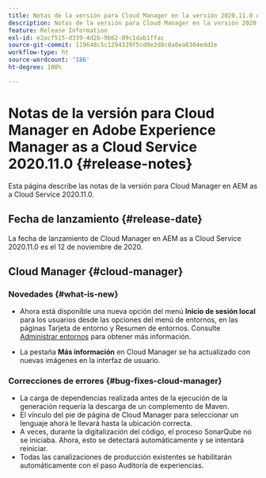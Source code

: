 ```yaml
---
title: Notas de la versión para Cloud Manager en la versión 2020.11.0 de AEM as a Cloud Service
description: Notas de la versión para Cloud Manager en la versión 2020.11.0 de AEM as a Cloud Service
feature: Release Information
exl-id: e2acf515-d339-4d2b-9b62-09c1dab1ffac
source-git-commit: 119648c5c1294339f5cd0e2d8c0a0ea6304edd2e
workflow-type: ht
source-wordcount: '186'
ht-degree: 100%

---
```


# Notas de la versión para Cloud Manager en Adobe Experience Manager as a Cloud Service 2020.11.0 {#release-notes}

Esta página describe las notas de la versión para Cloud Manager en AEM as a Cloud Service 2020.11.0.

## Fecha de lanzamiento {#release-date}

La fecha de lanzamiento de Cloud Manager en AEM as a Cloud Service 2020.11.0 es el 12 de noviembre de 2020.

## Cloud Manager {#cloud-manager}

### Novedades {#what-is-new}

* Ahora está disponible una nueva opción del menú **Inicio de sesión local** para los usuarios desde las opciones del menú de entornos, en las páginas Tarjeta de entorno y Resumen de entornos.
Consulte [Administrar entornos](/help/implementing/cloud-manager/manage-environments.md#login-locally) para obtener más información.

* La pestaña **Más información** en Cloud Manager se ha actualizado con nuevas imágenes en la interfaz de usuario.

### Correcciones de errores {#bug-fixes-cloud-manager}

* La carga de dependencias realizada antes de la ejecución de la generación requería la descarga de un complemento de Maven.
* El vínculo del pie de página de Cloud Manager para seleccionar un lenguaje ahora le llevará hasta la ubicación correcta.
* A veces, durante la digitalización del código, el proceso SonarQube no se iniciaba. Ahora, esto se detectará automáticamente y se intentará reiniciar.
* Todas las canalizaciones de producción existentes se habilitarán automáticamente con el paso Auditoría de experiencias.
